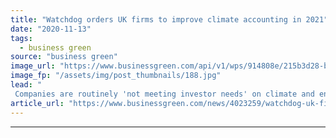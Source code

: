 ```yaml
---
title: "Watchdog orders UK firms to improve climate accounting in 2021"
date: "2020-11-13"
tags: 
  - business green
source: "business green"
image_url: "https://www.businessgreen.com/api/v1/wps/914808e/215b3d28-b963-4d1f-89a3-9e883e6440c1/2/auditing-iStock-1201937153-Credit-Ivan-balvan-185x114.jpg"
image_fp: "/assets/img/post_thumbnails/188.jpg"
lead: "
 Companies are routinely 'not meeting investor needs' on climate and environmental data in annual reports, Financial Reporting Council warns ..."
article_url: "https://www.businessgreen.com/news/4023259/watchdog-uk-firms-improve-climate-accounting-2021"
---
```


---
